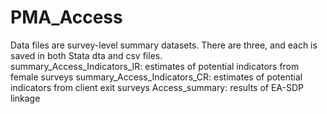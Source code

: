 # PMA_Access

Data files are survey-level summary datasets. There are three, and each is saved in both Stata dta and csv files.  
summary_Access_Indicators_IR: estimates of potential indicators from female surveys 
summary_Access_Indicators_CR: estimates of potential indicators from client exit surveys 
Access_summary: results of EA-SDP linkage 

